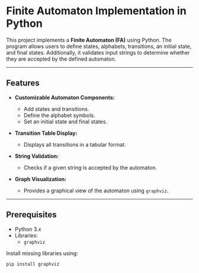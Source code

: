# Finite Automaton Implementation in Python

This project implements a **Finite Automaton (FA)** using Python. The program allows users to define states, alphabets, transitions, an initial state, and final states. Additionally, it validates input strings to determine whether they are accepted by the defined automaton.

---

## Features

- **Customizable Automaton Components:**
  - Add states and transitions.
  - Define the alphabet symbols.
  - Set an initial state and final states.

- **Transition Table Display:**
  - Displays all transitions in a tabular format.

- **String Validation:**
  - Checks if a given string is accepted by the automaton.

- **Graph Visualization:**
  - Provides a graphical view of the automaton using `graphviz`.

---

## Prerequisites

- Python 3.x
- Libraries:
  - `graphviz`

Install missing libraries using:
```bash
pip install graphviz

